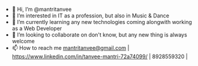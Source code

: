 - 👋 Hi, I’m @mantritanvee
- 👀 I’m interested in IT as a profession, but also in Music & Dance
- 🌱 I’m currently learning any new technologies coming alongwith working as a Web Developer
- 💞️ I’m looking to collaborate on don't know, but any new thing is always welcome
- 📫 How to reach me mantritanvee@gmail.com |
                     https://www.linkedin.com/in/tanvee-mantri-72a74099/ |
                     8928559320 |

<!---
mantritanvee/mantritanvee is a ✨ special ✨ repository because its `README.md` (this file) appears on your GitHub profile.
You can click the Preview link to take a look at your changes.
--->
